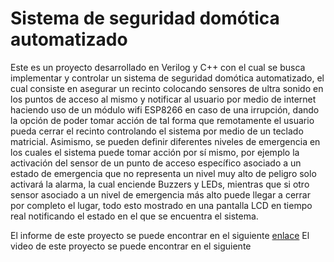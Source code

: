 # Sistema de seguridad domótica automatizado

Este es un proyecto desarrollado en Verilog y C++ con el cual se busca implementar y controlar 
un sistema de seguridad domótica automatizado, el cual consiste en asegurar un recinto colocando 
sensores de ultra sonido en los puntos de acceso al mismo y notificar al usuario por medio de 
internet haciendo uso de un módulo wifi ESP8266 en caso de una irrupción, dando la opción de 
poder tomar acción de tal forma que remotamente el usuario pueda cerrar el recinto controlando el 
sistema por medio de un teclado matricial. Asimismo, se pueden definir diferentes niveles de 
emergencia en los cuales el sistema puede tomar acción por sí mismo, por ejemplo la activación 
del sensor de un punto de acceso específico asociado a un estado de emergencia que no representa 
un nivel muy alto de peligro solo activará la alarma, la cual enciende Buzzers y LEDs, mientras que 
si otro sensor asociado a un nivel de emergencia más alto puede llegar a cerrar por completo el lugar, 
todo esto mostrado en una pantalla LCD en tiempo real notificando el estado en el que se encuentra el sistema.

El informe de este proyecto se puede encontrar en el siguiente [enlace](https://drive.google.com/file/d/1RtWjojc3hKZmuhqmEbdj7GlZeBmeu0Sf/view?usp=sharing)
El video de este proyecto se puede encontrar en el siguiente 
